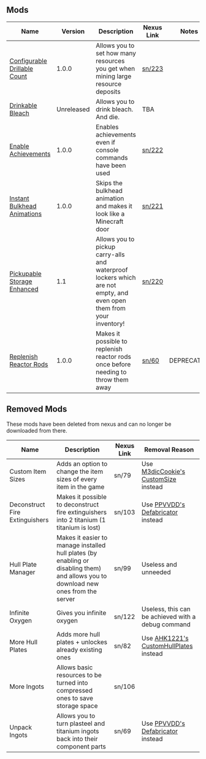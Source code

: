 ## Mods

| Name | Version | Description | Nexus Link | Notes |
|-|-|-|-|-|
| <a href=./ConfigurableDrillableCount> Configurable Drillable Count | 1.0.0 | Allows you to set how many resources you get when mining large resource deposits | <a href=https://www.nexusmods.com/subnautica/mods/223> sn/223 | |
| <a href=./DrinkableBleach> Drinkable Bleach | Unreleased | Allows you to drink bleach. And die. | TBA | |
| <a href=./EnableAchievements> Enable Achievements | 1.0.0 | Enables achievements even if console commands have been used | <a href=https://www.nexusmods.com/subnautica/mods/222/> sn/222 | |
| <a href=./InstantBulkheadAnimations> Instant Bulkhead Animations | 1.0.0 | Skips the bulkhead animation and makes it look like a Minecraft door | <a href=https://nexusmods.com/subnautica/mods/221> sn/221 | |
| <a href=./PickupFullCarryalls> Pickupable Storage Enhanced | 1.1 | Allows you to pickup carry-alls and waterproof lockers which are not empty, and even open them from your inventory! | <a href=https://www.nexusmods.com/subnautica/mods/220/> sn/220 | |
| <a href=https://github.com/AlexejheroYTB/Subnautica-Mods/tree/master/ReplenishReactorRods> Replenish Reactor Rods | 1.0.0 | Makes it possible to replenish reactor rods once before needing to throw them away | <a href=https://nexusmods.com/subnautica/mods/60> sn/60 | DEPRECATED |
  
## Removed Mods
These mods have been deleted from nexus and can no longer be downloaded from there.
  
| Name | Description | Nexus Link | Removal Reason |
|-|-|-|-|
| Custom Item Sizes | Adds an option to change the item sizes of every item in the game | sn/79 | Use [M3dicCookie's CustomSize](https://www.nexusmods.com/subnautica/mods/208) instead
| Deconstruct Fire Extinguishers | Makes it possible to deconstruct fire extinguishers into 2 titanium (1 titanium is lost) | sn/103 | Use [PPVVDD's Defabricator](https://www.nexusmods.com/subnautica/mods/216) instead |
| Hull Plate Manager | Makes it easier to manage installed hull plates (by enabling or disabling them) and allows you to download new ones from the server | sn/99 | Useless and unneeded |
| Infinite Oxygen | Gives you infinite oxygen | sn/122 | Useless, this can be achieved with a debug command |
| More Hull Plates | Adds more hull plates + unlockes already existing ones | sn/82 | Use [AHK1221's CustomHullPlates](https://www.nexusmods.com/subnautica/mods/95) instead |
| More Ingots | Allows basic resources to be turned into compressed ones to save storage space | sn/106 |
| Unpack Ingots | Allows you to turn plasteel and titanium ingots back into their component parts | sn/69 | Use [PPVVDD's Defabricator](https://www.nexusmods.com/subnautica/mods/216) instead |
